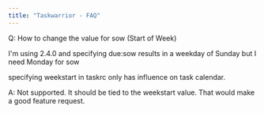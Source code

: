 ```yaml
---
title: "Taskwarrior - FAQ"
---
```


Q: How to change the value for sow (Start of Week)

I'm using 2.4.0 and specifying due:sow results in a weekday of Sunday but I need Monday for sow

specifying weekstart in taskrc only has influence on task calendar.

A: Not supported.
It should be tied to the weekstart value.
That would make a good feature request.

